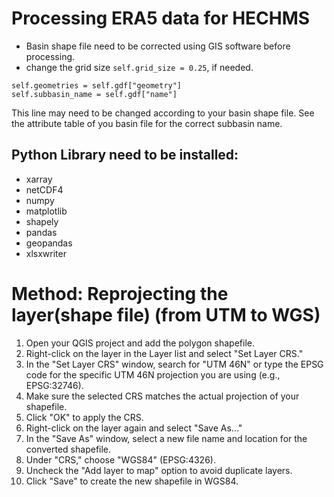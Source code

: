# Processing ERA5 data for HECHMS

- Basin shape file need to be corrected using GIS software before processing.
- change the grid size `self.grid_size = 0.25`, if needed.

```
self.geometries = self.gdf["geometry"]
self.subbasin_name = self.gdf["name"]  
```
This line may need to be changed according to your basin shape file. See the attribute table of you basin file for the correct subbasin name.


## Python Library need to be installed:
- xarray
- netCDF4
- numpy
- matplotlib
- shapely
- pandas
- geopandas
- xlsxwriter

# Method: Reprojecting the layer(shape file) (from UTM to WGS)
1. Open your QGIS project and add the polygon shapefile.
2. Right-click on the layer in the Layer list and select "Set Layer CRS."
3. In the "Set Layer CRS" window, search for "UTM 46N" or type the EPSG code for the specific UTM 46N projection you are using (e.g., EPSG:32746).
4. Make sure the selected CRS matches the actual projection of your shapefile.
5. Click "OK" to apply the CRS.
6. Right-click on the layer again and select "Save As..."
7. In the "Save As" window, select a new file name and location for the converted shapefile.
8. Under "CRS," choose "WGS84" (EPSG:4326).
9. Uncheck the "Add layer to map" option to avoid duplicate layers.
10. Click "Save" to create the new shapefile in WGS84.